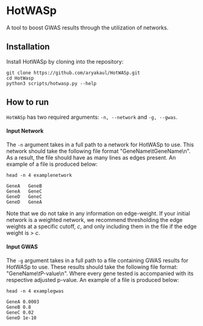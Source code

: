 # HotWASp 
A tool to boost GWAS results through the utilization of networks. 

## Installation
Install HotWASp by cloning into the repository:
```
git clone https://github.com/aryakaul/HotWASp.git
cd HotWasp
python3 scripts/hotwasp.py --help
```

## How to run
`HotWASp` has two required arguments: `-n, --network` and `-g, --gwas`. 

#### Input Network
The `-n` argument takes in a full path to a network for HotWASp to use. This network should take the following file format "GeneName\tGeneName\n". As a result, the file should have as many lines as edges present. An example of a file is produced below:

```
head -n 4 examplenetwork
```

```
GeneA   GeneB
GeneA   GeneC
GeneD   GeneC
GeneD   GeneA
```

Note that we do not take in any information on edge-weight. If your initial network is a weighted network, we recommend thresholding the edge weights at a specific cutoff, *c*, and only including them in the file if the edge weight is > *c*. 


#### Input GWAS
The `-g` argument takes in a full path to a file containing GWAS results for HotWASp to use. These results should take the following file format: "GeneName\tP-value\n". Where every gene tested is accompanied with its respective adjusted p-value. An example of a file is produced below:

```
head -n 4 examplegwas
```

```
GeneA 0.0003
GeneB 0.8
GeneC 0.02
GeneD 1e-10
```



